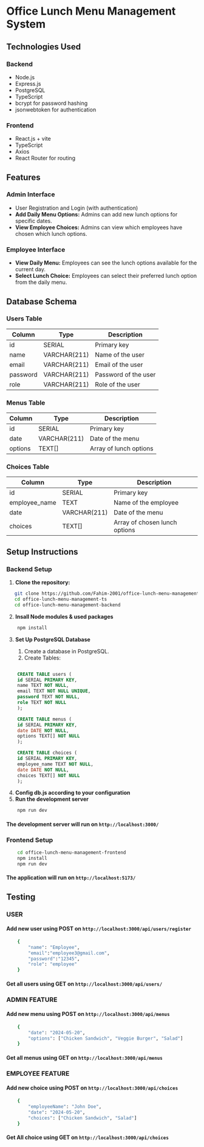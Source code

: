 # Office Lunch Menu Management System

## Technologies Used

### Backend

- Node.js
- Express.js
- PostgreSQL
- TypeScript
- bcrypt for password hashing
- jsonwebtoken for authentication

### Frontend

- React.js + vite
- TypeScript
- Axios
- React Router for routing

## Features

### Admin Interface

- User Registration and Login (with authentication)
- **Add Daily Menu Options:** Admins can add new lunch options for specific dates.
- **View Employee Choices:** Admins can view which employees have chosen which lunch options.

### Employee Interface

- **View Daily Menu:** Employees can see the lunch options available for the current day.
- **Select Lunch Choice:** Employees can select their preferred lunch option from the daily menu.

## Database Schema

### Users Table

| Column   | Type         | Description          |
| -------- | ------------ | -------------------- |
| id       | SERIAL       | Primary key          |
| name     | VARCHAR(211) | Name of the user     |
| email    | VARCHAR(211) | Email of the user    |
| password | VARCHAR(211) | Password of the user |
| role     | VARCHAR(211) | Role of the user     |

### Menus Table

| Column  | Type         | Description            |
| ------- | ------------ | ---------------------- |
| id      | SERIAL       | Primary key            |
| date    | VARCHAR(211) | Date of the menu       |
| options | TEXT[]       | Array of lunch options |

### Choices Table

| Column        | Type         | Description                   |
| ------------- | ------------ | ----------------------------- |
| id            | SERIAL       | Primary key                   |
| employee_name | TEXT         | Name of the employee          |
| date          | VARCHAR(211) | Date of the menu              |
| choices       | TEXT[]       | Array of chosen lunch options |

## Setup Instructions

### Backend Setup

1. **Clone the repository:**

```bash
   git clone https://github.com/Fahim-2001/office-lunch-menu-management-ts
   cd office-lunch-menu-management-ts
   cd office-lunch-menu-management-backend
```

2. **Insall Node modules & used packages**

```bash
    npm install
```

3.  **Set Up PostgreSQL Database**

    1. Create a database in PostgreSQL.
    2. Create Tables:

```sql

    CREATE TABLE users (
    id SERIAL PRIMARY KEY,
    name TEXT NOT NULL,
    email TEXT NOT NULL UNIQUE,
    password TEXT NOT NULL,
    role TEXT NOT NULL
    );

    CREATE TABLE menus (
    id SERIAL PRIMARY KEY,
    date DATE NOT NULL,
    options TEXT[] NOT NULL
    );

    CREATE TABLE choices (
    id SERIAL PRIMARY KEY,
    employee_name TEXT NOT NULL,
    date DATE NOT NULL,
    choices TEXT[] NOT NULL
    );
```

4. **Config db.js according to your configuration**
5. **Run the development server**

```bash
    npm run dev
```

#### The development server will run on `http://localhost:3000/`

### Frontend Setup

```bash
    cd office-lunch-menu-management-frontend
    npm install
    npm run dev
```

#### The application will run on `http://localhost:5173/`

## Testing

### USER
#### Add new user using POST on `http://localhost:3000/api/users/register`

```bash
    {
        "name": "Employee",
        "email":"employee3@gmail.com",
        "password":"12345",
        "role": "employee"
    }
```

#### Get all users using GET on `http://localhost:3000/api/users/`

### ADMIN FEATURE
#### Add new menu using POST on `http://localhost:3000/api/menus`

```bash
    {
        "date": "2024-05-20",
        "options": ["Chicken Sandwich", "Veggie Burger", "Salad"]
    }
```

#### Get all menus using GET on `http://localhost:3000/api/menus`

### EMPLOYEE FEATURE
#### Add new choice using POST on `http://localhost:3000/api/choices`

```bash
    {
        "employeeName": "John Doe",
        "date": "2024-05-20",
        "choices": ["Chicken Sandwich", "Salad"]
    }
```

#### Get All choice using GET on `http://localhost:3000/api/choices`

```

```
